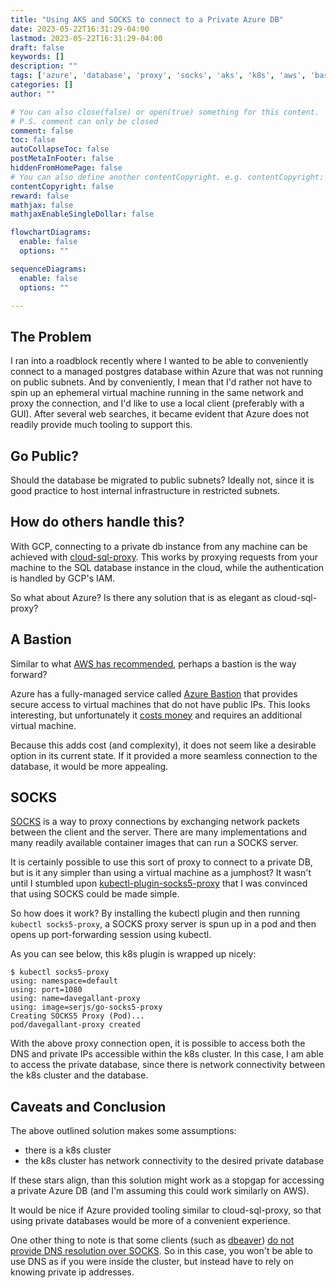 ```yaml
---
title: "Using AKS and SOCKS to connect to a Private Azure DB"
date: 2023-05-22T16:31:29-04:00
lastmod: 2023-05-22T16:31:29-04:00
draft: false
keywords: []
description: ""
tags: ['azure', 'database', 'proxy', 'socks', 'aks', 'k8s', 'aws', 'bastion', 'eks', 'cloud-sql-proxy', 'kubectl-plugin-socks5-proxy']
categories: []
author: ""

# You can also close(false) or open(true) something for this content.
# P.S. comment can only be closed
comment: false
toc: false
autoCollapseToc: false
postMetaInFooter: false
hiddenFromHomePage: false
# You can also define another contentCopyright. e.g. contentCopyright: "This is another copyright."
contentCopyright: false
reward: false
mathjax: false
mathjaxEnableSingleDollar: false

flowchartDiagrams:
  enable: false
  options: ""

sequenceDiagrams: 
  enable: false
  options: ""

---
```


<!--more-->

## The Problem

I ran into a roadblock recently where I wanted to be able to conveniently connect to a managed postgres database within Azure that was not running on public subnets. And by conveniently, I mean that I'd rather not have to spin up an ephemeral virtual machine running in the same network and proxy the connection, and I'd like to use a local client (preferably with a GUI). After several web searches, it became evident that Azure does not readily provide much tooling to support this.

## Go Public?

Should the database be migrated to public subnets? Ideally not, since it is good practice to host internal infrastructure in restricted subnets.

## How do others handle this?

With GCP, connecting to a private db instance from any machine can be achieved with [cloud-sql-proxy](https://github.com/GoogleCloudPlatform/cloud-sql-proxy). This works by proxying requests from your machine to the SQL database instance in the cloud, while the authentication is handled by GCP's IAM.

So what about Azure? Is there any solution that is as elegant as cloud-sql-proxy?

## A Bastion

Similar to what [AWS has recommended](https://aws.amazon.com/blogs/database/securely-connect-to-an-amazon-rds-or-amazon-ec2-database-instance-remotely-with-your-preferred-gui/), perhaps a bastion is the way forward?

Azure has a fully-managed service called 
[Azure Bastion](https://azure.microsoft.com/en-ca/products/azure-bastion) that provides secure access to virtual machines that do not have public IPs. This looks interesting, but unfortunately it [costs money](https://azure.microsoft.com/en-ca/pricing/details/azure-bastion/#pricing) and requires an additional virtual machine.

Because this adds cost (and complexity), it does not seem like a desirable option in its current state. If it provided a more seamless connection to the database, it would be more appealing.

## SOCKS

[SOCKS](https://en.wikipedia.org/wiki/SOCKS) is a way to proxy connections by exchanging network packets between the client and the server. There are many implementations and many readily available container images that can run a SOCKS server.

It is certainly possible to use this sort of proxy to connect to a private DB, but is it any simpler than using a virtual machine as a jumphost? It wasn't until I stumbled upon [kubectl-plugin-socks5-proxy](https://github.com/yokawasa/kubectl-plugin-socks5-proxy) that I was convinced that using SOCKS could be made simple.

So how does it work? By installing the kubectl plugin and then running `kubectl socks5-proxy`, a SOCKS proxy server is spun up in a pod and then opens up port-forwarding session using kubectl.

As you can see below, this k8s plugin is wrapped up nicely:

```console
$ kubectl socks5-proxy
using: namespace=default
using: port=1080
using: name=davegallant-proxy
using: image=serjs/go-socks5-proxy
Creating SOCKS5 Proxy (Pod)...
pod/davegallant-proxy created
```

With the above proxy connection open, it is possible to access both the DNS and private IPs accessible within the k8s cluster. In this case, I am able to access the private database, since there is network connectivity between the k8s cluster and the database.

## Caveats and Conclusion

The above outlined solution makes some assumptions:

- there is a k8s cluster
- the k8s cluster has network connectivity to the desired private database

If these stars align, than this solution might work as a stopgap for accessing a private Azure DB (and I'm assuming this could work similarly on AWS).

It would be nice if Azure provided tooling similar to cloud-sql-proxy, so that using private databases would be more of a convenient experience.

One other thing to note is that some clients (such as [dbeaver](https://dbeaver.io/)) [do not provide DNS resolution over SOCKS](https://github.com/dbeaver/dbeaver/issues/872). So in this case, you won't be able to use DNS as if you were inside the cluster, but instead have to rely on knowing private ip addresses.
